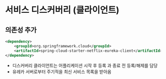 # 서비스 디스커버리 (클라이언트)

## 의존성 추가
```xml
<dependency>
    <groupId>org.springframework.cloud</groupId>
    <artifactId>spring-cloud-starter-netflix-eureka-client</artifactId>
</dependency>
```
* 디스커버리 클라이언트는 어플리케이션 시작 후 등록 과 종료 전 등록/해제를 담당
* 유레카 서버로부터 주기적을 최신 서비스 목록을 받아옴